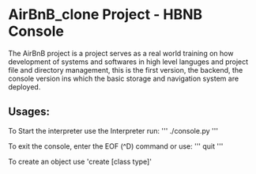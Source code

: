 # AirBnB_clone Project - HBNB Console

The AirBnB project is a project serves as a real world training on how development of systems and softwares in high level languges and project file and directory management, this is the first version, the backend, the console version ins which the basic storage and navigation system are deployed.

## Usages:
To Start the interpreter use the Interpreter run:
''' 
./console.py
'''

To exit the console, enter the EOF (^D) command or use:
'''
quit 
'''

To create an object use 'create [class type]'
